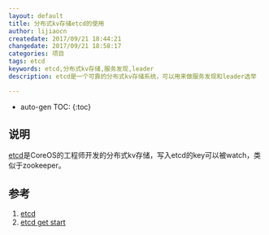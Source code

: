 ```yaml
---
layout: default
title: 分布式kv存储etcd的使用
author: lijiaocn
createdate: 2017/09/21 18:44:21
changedate: 2017/09/21 18:58:17
categories: 项目
tags: etcd
keywords: etcd,分布式kv存储,服务发现,leader
description: etcd是一个可靠的分布式kv存储系统，可以用来做服务发现和leader选举

---
```


* auto-gen TOC:
{:toc}

## 说明

[etcd][1]是CoreOS的工程师开发的分布式kv存储，写入etcd的key可以被watch，类似于zookeeper。

## 参考

1. [etcd][1]
2. [etcd get start][2]

[1]: https://coreos.com/etcd/  "etcd" 
[2]: https://coreos.com/etcd/docs/latest/getting-started-with-etcd.html  "etcd get start" 
